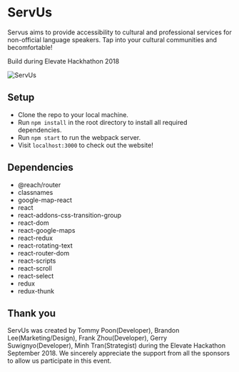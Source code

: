 # ServUs

Servus aims to provide accessibility to cultural and professional services for non-official language speakers. Tap into your cultural communities and becomfortable!

Build during Elevate Hackhathon 2018


![ServUs](https://raw.githubusercontent.com/teeaaspoon/servus/master/src/assets/servus.gif)

## Setup

- Clone the repo to your local machine.
- Run `npm install` in the root directory to install all required dependencies. 
- Run `npm start` to run the webpack server. 
- Visit `localhost:3000` to check out the website!

## Dependencies

- @reach/router
- classnames
- google-map-react
- react
- react-addons-css-transition-group
- react-dom
- react-google-maps
- react-redux
- react-rotating-text
- react-router-dom
- react-scripts
- react-scroll
- react-select
- redux
- redux-thunk

## Thank you
ServUs was created by Tommy Poon(Developer), Brandon Lee(Marketing/Design), Frank Zhou(Developer), Gerry Suwignyo(Developer), Minh Tran(Strategist) during the Elevate Hackathon September 2018. We sincerely appreciate the support from all the sponsors to allow us participate in this event.
